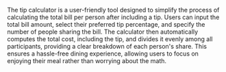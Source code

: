 The tip calculator is a user-friendly tool designed to simplify the process of calculating the total bill per person after including a tip. Users can input the total bill amount, select their preferred tip percentage, and specify the number of people sharing the bill. The calculator then automatically computes the total cost, including the tip, and divides it evenly among all participants, providing a clear breakdown of each person's share. This ensures a hassle-free dining experience, allowing users to focus on enjoying their meal rather than worrying about the math.
